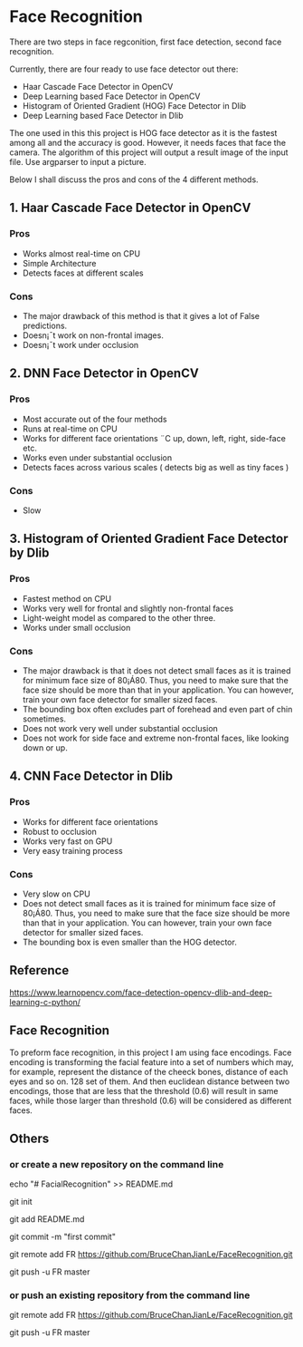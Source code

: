 # Face Recognition

There are two steps in face regconition, first face detection, second face recognition.

Currently, there are four ready to use face detector out there:
- Haar Cascade Face Detector in OpenCV
- Deep Learning based Face Detector in OpenCV
- Histogram of Oriented Gradient (HOG) Face Detector in Dlib
- Deep Learning based Face Detector in Dlib

The one used in this this project is HOG face detector as it is the fastest among all and the accuracy is good. However, it needs faces that face the camera. The algorithm of this project will output a result image of the input file. Use argparser to input a picture.

Below I shall discuss the pros and cons of the 4 different methods.

## 1. Haar Cascade Face Detector in OpenCV

### Pros

- Works almost real-time on CPU
- Simple Architecture
- Detects faces at different scales

### Cons

- The major drawback of this method is that it gives a lot of False predictions.
- Doesn¡¯t work on non-frontal images.
- Doesn¡¯t work under occlusion

## 2. DNN Face Detector in OpenCV

### Pros

- Most accurate out of the four methods
- Runs at real-time on CPU
- Works for different face orientations ¨C up, down, left, right, side-face etc.
- Works even under substantial occlusion
- Detects faces across various scales ( detects big as well as tiny faces )

### Cons

- Slow

## 3. Histogram of Oriented Gradient Face Detector by Dlib

### Pros

- Fastest method on CPU
- Works very well for frontal and slightly non-frontal faces
- Light-weight model as compared to the other three.
- Works under small occlusion

### Cons

- The major drawback is that it does not detect small faces as it is trained for minimum face size of 80¡Á80. Thus, you need to make sure that the face size should be more than that in your application. You can however, train your own face detector for smaller sized faces.
- The bounding box often excludes part of forehead and even part of chin sometimes.
- Does not work very well under substantial occlusion
- Does not work for side face and extreme non-frontal faces, like looking down or up.

## 4. CNN Face Detector in Dlib

### Pros

- Works for different face orientations
- Robust to occlusion
- Works very fast on GPU
- Very easy training process

### Cons

- Very slow on CPU
- Does not detect small faces as it is trained for minimum face size of 80¡Á80. Thus, you need to make sure that the face size should be more than that in your application. You can however, train your own face detector for smaller sized faces.
- The bounding box is even smaller than the HOG detector.

## Reference

https://www.learnopencv.com/face-detection-opencv-dlib-and-deep-learning-c-python/

## Face Recognition

To preform face recognition, in this project I am using face encodings.
Face encoding is transforming the facial feature into a set of numbers which may, for example, represent the distance of the cheeck bones, distance of each eyes and so on. 128 set of them.
And then euclidean distance between two encodings, those that are less that the threshold (0.6) will result in same faces, while those larger than threshold (0.6) will be considered as different faces.

## Others

### or create a new repository on the command line

echo "# FacialRecognition" >> README.md

git init

git add README.md

git commit -m "first commit"

git remote add FR https://github.com/BruceChanJianLe/FaceRecognition.git

git push -u FR master

### or push an existing repository from the command line

git remote add FR https://github.com/BruceChanJianLe/FaceRecognition.git

git push -u FR master
